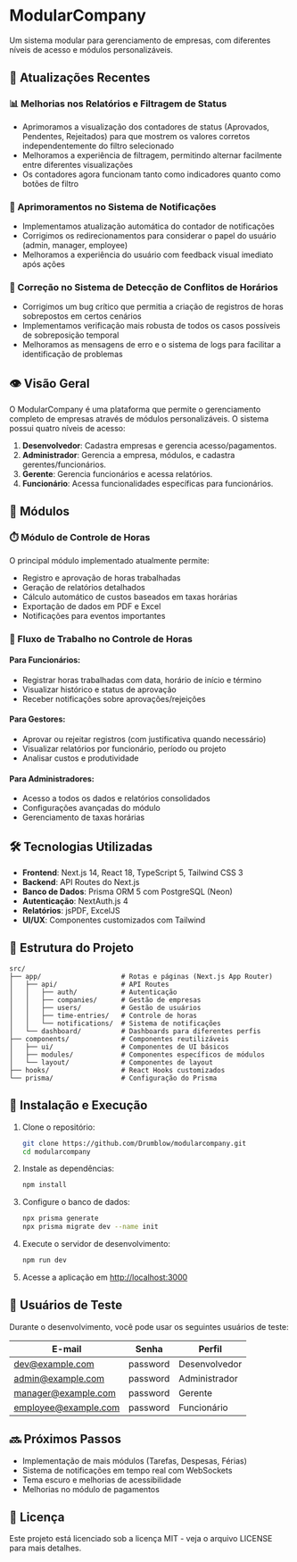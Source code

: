 # ModularCompany

Um sistema modular para gerenciamento de empresas, com diferentes níveis de acesso e módulos personalizáveis.

## 🔄 Atualizações Recentes

### 📊 Melhorias nos Relatórios e Filtragem de Status
- Aprimoramos a visualização dos contadores de status (Aprovados, Pendentes, Rejeitados) para que mostrem os valores corretos independentemente do filtro selecionado
- Melhoramos a experiência de filtragem, permitindo alternar facilmente entre diferentes visualizações
- Os contadores agora funcionam tanto como indicadores quanto como botões de filtro

### 🔔 Aprimoramentos no Sistema de Notificações
- Implementamos atualização automática do contador de notificações
- Corrigimos os redirecionamentos para considerar o papel do usuário (admin, manager, employee)
- Melhoramos a experiência do usuário com feedback visual imediato após ações

### 📅 Correção no Sistema de Detecção de Conflitos de Horários
- Corrigimos um bug crítico que permitia a criação de registros de horas sobrepostos em certos cenários
- Implementamos verificação mais robusta de todos os casos possíveis de sobreposição temporal
- Melhoramos as mensagens de erro e o sistema de logs para facilitar a identificação de problemas

## 👁️ Visão Geral

O ModularCompany é uma plataforma que permite o gerenciamento completo de empresas através de módulos personalizáveis. O sistema possui quatro níveis de acesso:

1. **Desenvolvedor**: Cadastra empresas e gerencia acesso/pagamentos.
2. **Administrador**: Gerencia a empresa, módulos, e cadastra gerentes/funcionários.
3. **Gerente**: Gerencia funcionários e acessa relatórios.
4. **Funcionário**: Acessa funcionalidades específicas para funcionários.

## 🧩 Módulos

### ⏱️ Módulo de Controle de Horas
O principal módulo implementado atualmente permite:
- Registro e aprovação de horas trabalhadas
- Geração de relatórios detalhados
- Cálculo automático de custos baseados em taxas horárias
- Exportação de dados em PDF e Excel
- Notificações para eventos importantes

### 💼 Fluxo de Trabalho no Controle de Horas

#### Para Funcionários:
- Registrar horas trabalhadas com data, horário de início e término
- Visualizar histórico e status de aprovação
- Receber notificações sobre aprovações/rejeições

#### Para Gestores:
- Aprovar ou rejeitar registros (com justificativa quando necessário)
- Visualizar relatórios por funcionário, período ou projeto
- Analisar custos e produtividade

#### Para Administradores:
- Acesso a todos os dados e relatórios consolidados
- Configurações avançadas do módulo
- Gerenciamento de taxas horárias

## 🛠️ Tecnologias Utilizadas

- **Frontend**: Next.js 14, React 18, TypeScript 5, Tailwind CSS 3
- **Backend**: API Routes do Next.js
- **Banco de Dados**: Prisma ORM 5 com PostgreSQL (Neon)
- **Autenticação**: NextAuth.js 4
- **Relatórios**: jsPDF, ExcelJS
- **UI/UX**: Componentes customizados com Tailwind

## 📂 Estrutura do Projeto

```
src/
├── app/                    # Rotas e páginas (Next.js App Router)
│   ├── api/                # API Routes
│   │   ├── auth/           # Autenticação
│   │   ├── companies/      # Gestão de empresas
│   │   ├── users/          # Gestão de usuários
│   │   ├── time-entries/   # Controle de horas
│   │   └── notifications/  # Sistema de notificações
│   └── dashboard/          # Dashboards para diferentes perfis
├── components/             # Componentes reutilizáveis
│   ├── ui/                 # Componentes de UI básicos
│   ├── modules/            # Componentes específicos de módulos
│   └── layout/             # Componentes de layout
├── hooks/                  # React Hooks customizados
└── prisma/                 # Configuração do Prisma
```

## 🚀 Instalação e Execução

1. Clone o repositório:
   ```bash
   git clone https://github.com/Drumblow/modularcompany.git
   cd modularcompany
   ```

2. Instale as dependências:
   ```bash
   npm install
   ```

3. Configure o banco de dados:
   ```bash
   npx prisma generate
   npx prisma migrate dev --name init
   ```

4. Execute o servidor de desenvolvimento:
   ```bash
   npm run dev
   ```

5. Acesse a aplicação em [http://localhost:3000](http://localhost:3000)

## 👥 Usuários de Teste

Durante o desenvolvimento, você pode usar os seguintes usuários de teste:

| E-mail | Senha | Perfil |
|--------|-------|--------|
| dev@example.com | password | Desenvolvedor |
| admin@example.com | password | Administrador |
| manager@example.com | password | Gerente |
| employee@example.com | password | Funcionário |

## 🔜 Próximos Passos

- Implementação de mais módulos (Tarefas, Despesas, Férias)
- Sistema de notificações em tempo real com WebSockets
- Tema escuro e melhorias de acessibilidade
- Melhorias no módulo de pagamentos

## 📝 Licença

Este projeto está licenciado sob a licença MIT - veja o arquivo LICENSE para mais detalhes. 